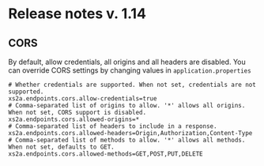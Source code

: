 # Release notes v. 1.14

## CORS
By default, allow credentials, all origins and all headers are disabled.
You can override CORS settings by changing values in `application.properties`
```
# Whether credentials are supported. When not set, credentials are not supported.
xs2a.endpoints.cors.allow-credentials=true
# Comma-separated list of origins to allow. '*' allows all origins. When not set, CORS support is disabled.
xs2a.endpoints.cors.allowed-origins=*
# Comma-separated list of headers to include in a response.
xs2a.endpoints.cors.allowed-headers=Origin,Authorization,Content-Type
# Comma-separated list of methods to allow. '*' allows all methods. When not set, defaults to GET.
xs2a.endpoints.cors.allowed-methods=GET,POST,PUT,DELETE
```
